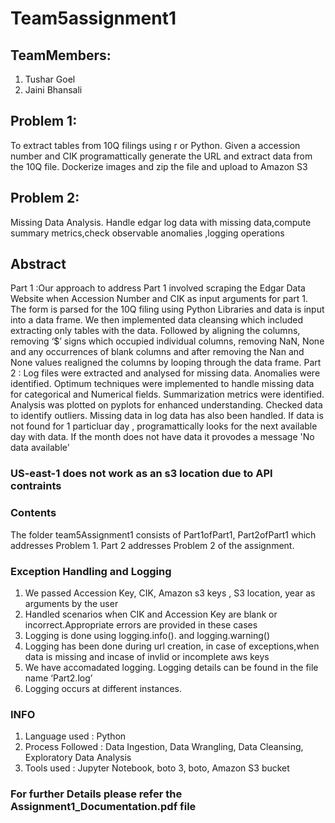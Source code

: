 # Team5assignment1
## TeamMembers:
  1. Tushar Goel
  2. Jaini Bhansali

## Problem 1:
To extract tables from 10Q filings using r or Python. Given a accession number and CIK programattically generate the URL and extract data from the 10Q file. Dockerize images and  zip the file and upload to Amazon S3
## Problem 2: 
Missing Data Analysis. Handle edgar log data with missing data,compute summary metrics,check observable anomalies ,logging operations
## Abstract
Part 1 :Our approach to address Part 1 involved scraping the Edgar Data Website when Accession Number and CIK as input arguments for part 1. The form is parsed for the 10Q filing using Python Libraries and data is input into a data frame. We then implemented data cleansing which included extracting only tables with the data. Followed by aligning the columns, removing ‘$’ signs which occupied individual columns, removing NaN, None and any occurrences of blank columns and after removing the Nan and None values realigned the columns by looping through the data frame.
Part 2 : Log files were extracted and analysed for missing data. Anomalies were identified. Optimum techniques were implemented to handle missing data for categorical and Numerical fields. Summarization metrics were identified. Analysis was plotted on pyplots for enhanced understanding. Checked data to identify outliers. Missing data in  log data has also been handled. If data is not found for 1 particluar day , programattically looks for the next available day with data. If the month does not have data it provodes a message 'No data available'
### US-east-1 does not work as an s3 location due to API contraints
### Contents
The folder team5Assignment1 consists of Part1ofPart1, Part2ofPart1 which addresses Problem 1. Part 2 addresses Problem 2 of the assignment.
### Exception Handling and Logging
1.	We passed Accession Key, CIK, Amazon s3 keys , S3 location, year as arguments by the user
2.	Handled scenarios when CIK and Accession Key are blank or incorrect.Appropriate errors are provided in these cases
3.  Logging is done using logging.info(). and logging.warning()
4. Logging has been done during url creation, in case of exceptions,when data is missing and incase of invlid or incomplete aws keys
5.	We have accomadated logging. Logging details can be found in the file name ‘Part2.log’
6.	Logging occurs at different instances.
### INFO
1.	Language used : Python
2.	Process Followed : Data Ingestion, Data Wrangling, Data Cleansing, Exploratory Data Analysis
3.	Tools used :  Jupyter Notebook, boto 3, boto, Amazon S3 bucket

### For further Details please refer the Assignment1_Documentation.pdf file


